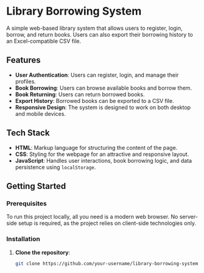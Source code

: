 # Library Borrowing System

A simple web-based library system that allows users to register, login, borrow, and return books. Users can also export their borrowing history to an Excel-compatible CSV file.

## Features
- **User Authentication**: Users can register, login, and manage their profiles.
- **Book Borrowing**: Users can browse available books and borrow them.
- **Book Returning**: Users can return borrowed books.
- **Export History**: Borrowed books can be exported to a CSV file.
- **Responsive Design**: The system is designed to work on both desktop and mobile devices.

## Tech Stack
- **HTML**: Markup language for structuring the content of the page.
- **CSS**: Styling for the webpage for an attractive and responsive layout.
- **JavaScript**: Handles user interactions, book borrowing logic, and data persistence using `localStorage`.

## Getting Started

### Prerequisites
To run this project locally, all you need is a modern web browser. No server-side setup is required, as the project relies on client-side technologies only.

### Installation
1. **Clone the repository**:
   ```bash
   git clone https://github.com/your-username/library-borrowing-system.git

